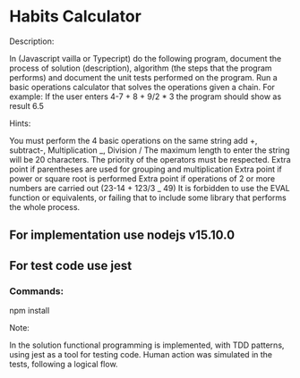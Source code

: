 # Habits Calculator

Description:

In (Javascript vailla or Typecript) do the following program, document the process of
solution (description), algorithm (the steps that the program performs) and document the
unit tests performed on the program.
Run a basic operations calculator that solves the operations given a
chain.
For example: If the user enters 4-7 + 8 + 9/2 \* 3 the program should show as
result 6.5

Hints:

You must perform the 4 basic operations on the same string add +, subtract-,
Multiplication _, Division /
The maximum length to enter the string will be 20 characters.
The priority of the operators must be respected.
Extra point if parentheses are used for grouping and multiplication
Extra point if power or square root is performed
Extra point if operations of 2 or more numbers are carried out (23-14 + 123/3 _ 49)
It is forbidden to use the EVAL function or equivalents, or failing that to include some library that performs the whole process.

## For implementation use nodejs v15.10.0

## For test code use jest

### Commands:

npm install

Note:

In the solution functional programming is implemented, with TDD patterns, using jest as a tool for testing code. Human action was simulated in the tests, following a logical flow.
